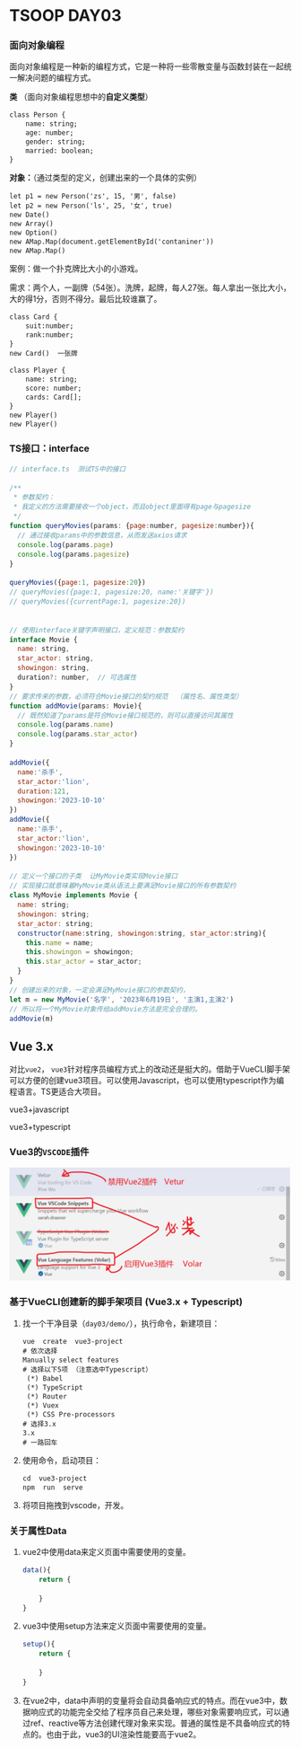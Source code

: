 # TSOOP DAY03

### 面向对象编程 

面向对象编程是一种新的编程方式，它是一种将一些零散变量与函数封装在一起统一解决问题的编程方式。

**类**  （面向对象编程思想中的**自定义类型**） 

```
class Person {
    name: string;
    age: number;
    gender: string;
    married: boolean;
}
```

**对象：**（通过类型的定义，创建出来的一个具体的实例）

```
let p1 = new Person('zs', 15, '男', false)
let p2 = new Person('ls', 25, '女', true)
new Date()
new Array()
new Option()
new AMap.Map(document.getElementById('contaniner'))
new AMap.Map()
```



案例：做一个扑克牌比大小的小游戏。

需求：两个人，一副牌（54张）。洗牌，起牌，每人27张。每人拿出一张比大小，大的得1分，否则不得分。最后比较谁赢了。

```
class Card {
    suit:number;
    rank:number;
}
new Card()  一张牌
```

```
class Player {
    name: string;
    score: number;
    cards: Card[];
}
new Player()
new Player()
```



### TS接口：interface

```javascript
// interface.ts  测试TS中的接口

/**
 * 参数契约：
 * 我定义的方法需要接收一个object，而且object里面得有page与pagesize
 */
function queryMovies(params: {page:number, pagesize:number}){
  // 通过接收params中的参数信息，从而发送axios请求
  console.log(params.page)
  console.log(params.pagesize)
}

queryMovies({page:1, pagesize:20})
// queryMovies({page:1, pagesize:20, name:'关键字'})
// queryMovies({currentPage:1, pagesize:20})


// 使用interface关键字声明接口，定义规范：参数契约
interface Movie {
  name: string,
  star_actor: string,
  showingon: string,
  duration?: number,  // 可选属性
}
// 要求传来的参数，必须符合Movie接口的契约规范  （属性名、属性类型）
function addMovie(params: Movie){
  // 既然知道了params是符合Movie接口规范的，则可以直接访问其属性
  console.log(params.name)
  console.log(params.star_actor)
}

addMovie({
  name:'杀手', 
  star_actor:'lion', 
  duration:121, 
  showingon:'2023-10-10'
})
addMovie({
  name:'杀手', 
  star_actor:'lion', 
  showingon:'2023-10-10'
})

// 定义一个接口的子类  让MyMovie类实现Movie接口
// 实现接口就意味着MyMovie类从语法上要满足Movie接口的所有参数契约
class MyMovie implements Movie {
  name: string;
  showingon: string;
  star_actor: string;
  constructor(name:string, showingon:string, star_actor:string){
    this.name = name;
    this.showingon = showingon;
    this.star_actor = star_actor;
  }
}
// 创建出来的对象，一定会满足MyMovie接口的参数契约，
let m = new MyMovie('名字', '2023年6月19日', '主演1,主演2')
// 所以将一个MyMovie对象传给addMovie方法是完全合理的。
addMovie(m)
```



## Vue 3.x

对比`vue2`， `vue3`针对程序员编程方式上的改动还是挺大的。借助于VueCLI脚手架可以方便的创建vue3项目。可以使用Javascript，也可以使用typescript作为编程语言。TS更适合大项目。

vue3+javascript

vue3+typescript

### Vue3的`VSCODE`插件

![1687163837725](../../day02/note/assets/1687163837725.png)

### 基于VueCLI创建新的脚手架项目 (Vue3.x + Typescript)

1. 找一个干净目录（`day03/demo/`），执行命令，新建项目： 

   ```shell
   vue  create  vue3-project
   # 依次选择
   Manually select features
   # 选择以下5项 （注意选中Typescript）
    (*) Babel
    (*) TypeScript
    (*) Router
    (*) Vuex
    (*) CSS Pre-processors
   # 选择3.x
   3.x
   # 一路回车
   ```

2. 使用命令，启动项目：

   ```
   cd  vue3-project
   npm  run  serve
   ```

3. 将项目拖拽到vscode，开发。

### 关于属性Data

1. vue2中使用data来定义页面中需要使用的变量。

   ```javascript
   data(){
       return {
           
       }
   }
   ```

2. vue3中使用setup方法来定义页面中需要使用的变量。

   ```javascript
   setup(){
       return {
           
       }
   }
   ```

3. 在vue2中，data中声明的变量将会自动具备响应式的特点。而在vue3中，数据响应式的功能完全交给了程序员自己来处理，哪些对象需要响应式，可以通过ref、reactive等方法创建代理对象来实现。普通的属性是不具备响应式的特点的。也由于此，vue3的UI渲染性能要高于vue2。
























